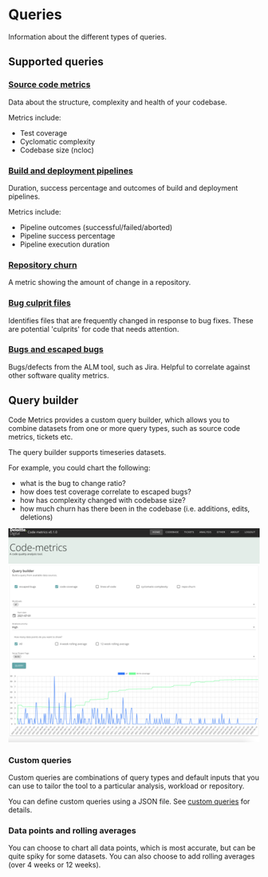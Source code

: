 # Queries

Information about the different types of queries.

## Supported queries

### [Source code metrics](./query_source_code.md)

Data about the structure, complexity and health of your codebase.

Metrics include:

- Test coverage
- Cyclomatic complexity
- Codebase size (ncloc)

### [Build and deployment pipelines](./query_pipelines.md)

Duration, success percentage and outcomes of build and deployment pipelines.

Metrics include:

- Pipeline outcomes (successful/failed/aborted)
- Pipeline success percentage
- Pipeline execution duration

### [Repository churn](./query_repo_churn.md)

A metric showing the amount of change in a repository.

### [Bug culprit files](./query_bug_culprits.md)

Identifies files that are frequently changed in response to bug fixes. These are potential 'culprits' for code that needs attention.

### [Bugs and escaped bugs](./query_bugs.md)

Bugs/defects from the ALM tool, such as Jira. Helpful to correlate against other software quality metrics.

## Query builder

Code Metrics provides a custom query builder, which allows you to combine datasets from one or more query types, such as source code metrics, tickets etc.

The query builder supports timeseries datasets.

For example, you could chart the following:

- what is the bug to change ratio?
- how does test coverage correlate to escaped bugs?
- how has complexity changed with codebase size?
- how much churn has there been in the codebase (i.e. additions, edits, deletions)

![Query builder](img/query_builder.png)

### Custom queries

Custom queries are combinations of query types and default inputs that you can use to tailor the tool to a particular analysis, workload or repository.

You can define custom queries using a JSON file. See [custom queries](custom_queries.md) for details.

### Data points and rolling averages

You can choose to chart all data points, which is most accurate, but can be quite spiky for some datasets. You can also choose to add rolling averages (over 4 weeks or 12 weeks). 
